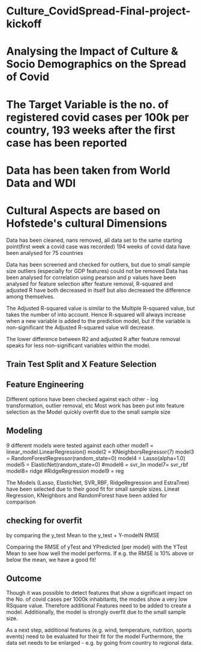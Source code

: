 # Culture_CovidSpread-Final-project-kickoff
# Analysing the Impact of Culture & Socio Demographics on the Spread of Covid
# The Target Variable is the no. of registered covid cases per 100k per country, 193 weeks after the first case has been reported
# Data has been taken from World Data and WDI 
# Cultural Aspects are based on Hofstede's cultural Dimensions

Data has been cleaned, nans removed, all data set to the same starting point(first week a covid case was recorded) 
194 weeks of covid data have been analysed for 75 countries

Data has been screened and checked for outliers, but due to small sample size outliers (especially for GDP features) could not be removed
Data has been analysed for correlation using pearson and p values have been analysed for feature selection
after feature removal, R-squared and adjusted R have both decreased in itself but also decreased the difference among themselves.

The Adjusted R-squared value is similar to the Multiple R-squared value, but takes the number of  into account. Hence R-squared will always increase when a new variable is added to the prediction model, but if the variable is non-significant the Adjusted R-squared value will decrease.

The lower difference between R2 and adjusted R after feature removal speaks for less non-significant variables within the model.


## Train Test Split and X Feature Selection

## Feature Engineering
Different options have been checked against each other - log transformation, outlier removal, etc
Most work has been put into feature selection as the Model quickly overfit due to the small sample size

## Modeling
9 different models were tested against each other
model1 = linear_model.LinearRegression()
model2 = KNeighborsRegressor(7)
model3 = RandomForestRegressor(random_state=0)
model4 = Lasso(alpha=1.0)
model5 = ElasticNet(random_state=0)
#model6 = svr_lin
model7= svr_rbf
model8= ridge    #RidgeRegression
model9 = reg 

The Models (Lasso, ElasticNet, SVR_RBF, RidgeRegression and EstraTree) have been selected due to their good fit for small sample sizes.
Lineat Regression, KNeighbors and RandomForest have been added for comparison

## checking for overfit 

by comparing the y_test Mean to the y_test + Y-modelN RMSE

 Comparing the RMSE of yTest and YPredicted (per model) with the YTest Mean to see how well the model performs. If e.g. the RMSE is 10% above or below the mean, we have a good fit!
 
 ## Outcome
 Though it was possible to detect features that show a significant impact on the No. of covid cases per 1000k inhabitants, the modes show a very low RSquare value. Therefore additional Features need to be added to create a model. Additionally, the model is strongly overfit due to the small sample size. 

As a next step, additional features (e.g. wind, temperature, nutrition, sports events) need to be evaluated for their fit for the model
Furthermore, the data set needs to be enlarged - e.g. by going from country to regional data. 
